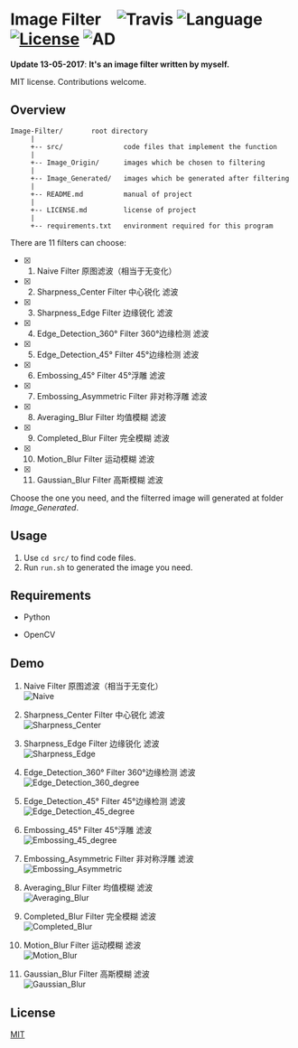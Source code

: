 # Image Filter　![Travis](https://img.shields.io/travis/rust-lang/rust/master.svg) ![Language](https://img.shields.io/badge/language-Python-orange.svg) [![License](https://img.shields.io/badge/license-MIT-blue.svg)](./LICENSE.md) ![AD](https://img.shields.io/badge/东半球最好的-图像滤波器-pink.svg)
 
__Update 13-05-2017__:   __It's an image filter written by myself.__

MIT license. Contributions welcome.

## Overview

	Image-Filter/       root directory
	     |
	     +-- src/               code files that implement the function
	     |
	     +-- Image_Origin/      images which be chosen to filtering
	     |
	     +-- Image_Generated/   images which be generated after filtering
	     |
	     +-- README.md          manual of project
	     |
	     +-- LICENSE.md         license of project
	     |
	     +-- requirements.txt   environment required for this program

There are 11 filters can choose:

- [x] 1. Naive Filter  原图滤波（相当于无变化）
- [x] 2. Sharpness_Center Filter  中心锐化 滤波
- [x] 3. Sharpness_Edge Filter  边缘锐化 滤波
- [x] 4. Edge_Detection_360° Filter  360°边缘检测 滤波
- [x] 5. Edge_Detection_45° Filter  45°边缘检测 滤波
- [x] 6. Embossing_45° Filter  45°浮雕 滤波
- [x] 7. Embossing_Asymmetric Filter  非对称浮雕 滤波
- [x] 8. Averaging_Blur Filter  均值模糊 滤波
- [x] 9. Completed_Blur Filter  完全模糊 滤波
- [x] 10. Motion_Blur Filter  运动模糊 滤波
- [x] 11. Gaussian_Blur Filter  高斯模糊 滤波

Choose the one you need, and the filterred image will generated at folder *Image_Generated*.

## Usage 

1. Use ```cd src/``` to find code files.
2. Run ```run.sh``` to generated the image you need.

## Requirements

   * Python

   * OpenCV

## Demo



1. Naive Filter  原图滤波（相当于无变化）<br>
![Naive](https://github.com/JNingWei/Image-Filter/blob/master/Image_Generated/Naive.jpg)


2. Sharpness_Center Filter  中心锐化 滤波<br>
![Sharpness_Center](https://github.com/JNingWei/Image-Filter/blob/master/Image_Generated/Sharpness_Center.jpg)

3. Sharpness_Edge Filter  边缘锐化 滤波<br>
![Sharpness_Edge](https://github.com/JNingWei/Image-Filter/blob/master/Image_Generated/Sharpness_Edge.jpg)

4. Edge_Detection_360° Filter  360°边缘检测 滤波<br>
![Edge_Detection_360_degree](https://github.com/JNingWei/Image-Filter/blob/master/Image_Generated/Edge_Detection_360_degree.jpg)

5. Edge_Detection_45° Filter  45°边缘检测 滤波<br>
![Edge_Detection_45_degree](https://github.com/JNingWei/Image-Filter/blob/master/Image_Generated/Edge_Detection_45_degree.jpg)

6. Embossing_45° Filter  45°浮雕 滤波<br>
![Embossing_45_degree](https://github.com/JNingWei/Image-Filter/blob/master/Image_Generated/Embossing_45_degree.jpg)

7. Embossing_Asymmetric Filter  非对称浮雕 滤波<br>
![Embossing_Asymmetric](https://github.com/JNingWei/Image-Filter/blob/master/Image_Generated/Embossing_Asymmetric.jpg)

8. Averaging_Blur Filter  均值模糊 滤波<br>
![Averaging_Blur](https://github.com/JNingWei/Image-Filter/blob/master/Image_Generated/Averaging_Blur.jpg)

9. Completed_Blur Filter  完全模糊 滤波<br>
![Completed_Blur](https://github.com/JNingWei/Image-Filter/blob/master/Image_Generated/Completed_Blur.jpg)

10. Motion_Blur Filter  运动模糊 滤波<br>
![Motion_Blur](https://github.com/JNingWei/Image-Filter/blob/master/Image_Generated/Motion_Blur.jpg)

11. Gaussian_Blur Filter  高斯模糊 滤波<br>
![Gaussian_Blur](https://github.com/JNingWei/Image-Filter/blob/master/Image_Generated/Gaussian_Blur.jpg)

## License

[MIT](https://github.com/parnec/Image_Algorithm_Toolbox/blob/master/LICENSE.md)
